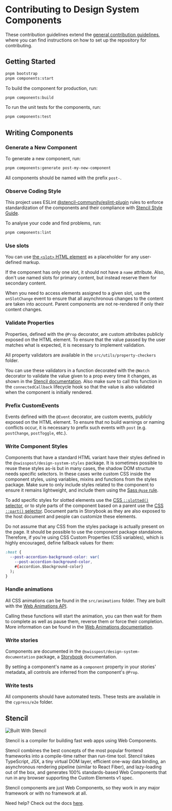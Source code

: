 # Contributing to Design System Components

These contribution guidelines extend the [general contribution guidelines](../../CONTRIBUTING.md), where you can find instructions on how to set up the repository for contributing.

## Getting Started

```bash
pnpm bootstrap
pnpm components:start
```

To build the component for production, run:

```bash
pnpm components:build
```

To run the unit tests for the components, run:

```bash
pnpm components:test
```

## Writing Components

### Generate a New Component

To generate a new component, run:

```bash
pnpm components:generate post-my-new-component
```

All components should be named with the prefix `post-`.

### Observe Coding Style

This project uses ESLint [@stencil-community/eslint-plugin](https://www.npmjs.com/package/@stencil-community/eslint-plugin) rules
to enforce standardization of the components and their compliance with [Stencil Style Guide](https://stenciljs.com/docs/style-guide).

To analyse your code and find problems, run:

```bash
pnpm components:lint
```

### Use slots

You can use [the `<slot>` HTML element](https://developer.mozilla.org/en-US/docs/Web/HTML/Element/slot) as a placeholder for any user-defined markup.

If the component has only one slot, it should not have a `name` attribute.
Also, don't use named slots for primary content, but instead reserve them for secondary content.

When you need to access elements assigned to a given slot, use the `onSlotChange` event to ensure that all asynchronous changes to the content are taken into account.
Parent components are not re-rendered if only their content changes.

### Validate Properties

Properties, defined with the `@Prop` decorator, are custom attributes publicly exposed on the HTML element.
To ensure that the value passed by the user matches what is expected, it is necessary to implement validation.

All property validators are available in the `src/utils/property-checkers` folder.

You can use these validators in a function decorated with the `@Watch` decorator to validate the value given to a prop every time it changes, as shown in the [Stencil documentation](https://stenciljs.com/docs/properties#prop-validation).
Also make sure to call this function in the `connectedCallback` lifecycle hook so that the value is also validated when the component is initially rendered.

### Prefix CustomEvents

Events defined with the `@Event` decorator, are custom events, publicly exposed on the HTML element.
To ensure that no build warnings or naming conflicts occur, it is necessary to prefix such events with `post` (e.g. `postChange`, `postToggle`, etc.).

### Write Component Styles

Components that have a standard HTML variant have their styles defined in the `@swisspost/design-system-styles` package.
It is sometimes possible to reuse these styles as-is but in many cases, the shadow DOM structure needs specific selectors.
In these cases write custom CSS inside the component styles, using variables, mixins and functions from the styles package.
Make sure to only include styles related to the component to ensure it remains lightweight,
and include them using the [Sass `@use` rule](https://sass-lang.com/documentation/at-rules/use/).

To add specific styles for slotted elements use the [CSS `::slotted()` selector](https://developer.mozilla.org/en-US/docs/Web/CSS/::slotted),
or to style parts of the component based on a parent use the [CSS `::part()` selector](https://developer.mozilla.org/en-US/docs/Web/CSS/::part).
Document parts in Storybook as they are also exposed to the host document and people can customize these elements.

Do not assume that any CSS from the styles package is actually present on the page.
It should be possible to use the component package standalone.
Therefore, if you're using CSS Custom Properties (CSS variables), which is highly encouraged, define fallback values for them:

```css
:host {
  --post-accordion-background-color: var(
    --post-accordion-background-color,
    #{accordion.$background-color}
  );
}
```

### Handle animations

All CSS animations can be found in the `src/animations` folder.
They are built with the [Web Animations API](https://developer.mozilla.org/en-US/docs/Web/API/Web_Animations_API).

Calling these functions will start the animation, you can then wait for them to complete as well as pause them, reverse them or force their completion.
More information can be found in the [Web Animations documentation](https://developer.mozilla.org/en-US/docs/Web/API/Web_Animations_API/Using_the_Web_Animations_API).

### Write stories

Components are documented in the `@swisspost/design-system-documentation` package, a [Storybook](https://storybook.js.org) documentation.

By setting a component's name as a `component` property in your stories' metadata, all controls are inferred from the component's `@Prop`.

### Write tests

All components should have automated tests.
These tests are available in the `cypress/e2e` folder.

## Stencil

![Built With Stencil](https://img.shields.io/badge/-Built%20With%20Stencil-16161d.svg?logo=data%3Aimage%2Fsvg%2Bxml%3Bbase64%2CPD94bWwgdmVyc2lvbj0iMS4wIiBlbmNvZGluZz0idXRmLTgiPz4KPCEtLSBHZW5lcmF0b3I6IEFkb2JlIElsbHVzdHJhdG9yIDE5LjIuMSwgU1ZHIEV4cG9ydCBQbHVnLUluIC4gU1ZHIFZlcnNpb246IDYuMDAgQnVpbGQgMCkgIC0tPgo8c3ZnIHZlcnNpb249IjEuMSIgaWQ9IkxheWVyXzEiIHhtbG5zPSJodHRwOi8vd3d3LnczLm9yZy8yMDAwL3N2ZyIgeG1sbnM6eGxpbms9Imh0dHA6Ly93d3cudzMub3JnLzE5OTkveGxpbmsiIHg9IjBweCIgeT0iMHB4IgoJIHZpZXdCb3g9IjAgMCA1MTIgNTEyIiBzdHlsZT0iZW5hYmxlLWJhY2tncm91bmQ6bmV3IDAgMCA1MTIgNTEyOyIgeG1sOnNwYWNlPSJwcmVzZXJ2ZSI%2BCjxzdHlsZSB0eXBlPSJ0ZXh0L2NzcyI%2BCgkuc3Qwe2ZpbGw6I0ZGRkZGRjt9Cjwvc3R5bGU%2BCjxwYXRoIGNsYXNzPSJzdDAiIGQ9Ik00MjQuNywzNzMuOWMwLDM3LjYtNTUuMSw2OC42LTkyLjcsNjguNkgxODAuNGMtMzcuOSwwLTkyLjctMzAuNy05Mi43LTY4LjZ2LTMuNmgzMzYuOVYzNzMuOXoiLz4KPHBhdGggY2xhc3M9InN0MCIgZD0iTTQyNC43LDI5Mi4xSDE4MC40Yy0zNy42LDAtOTIuNy0zMS05Mi43LTY4LjZ2LTMuNkgzMzJjMzcuNiwwLDkyLjcsMzEsOTIuNyw2OC42VjI5Mi4xeiIvPgo8cGF0aCBjbGFzcz0ic3QwIiBkPSJNNDI0LjcsMTQxLjdIODcuN3YtMy42YzAtMzcuNiw1NC44LTY4LjYsOTIuNy02OC42SDMzMmMzNy45LDAsOTIuNywzMC43LDkyLjcsNjguNlYxNDEuN3oiLz4KPC9zdmc%2BCg%3D%3D&colorA=16161d&style=flat-square)

Stencil is a compiler for building fast web apps using Web Components.

Stencil combines the best concepts of the most popular frontend frameworks into a compile-time rather than run-time tool. Stencil takes TypeScript, JSX, a tiny virtual DOM layer, efficient one-way data binding, an asynchronous rendering pipeline (similar to React Fiber), and lazy-loading out of the box, and generates 100% standards-based Web Components that run in any browser supporting the Custom Elements v1 spec.

Stencil components are just Web Components, so they work in any major framework or with no framework at all.

Need help? Check out the docs [here](https://stenciljs.com/docs/my-first-component).
